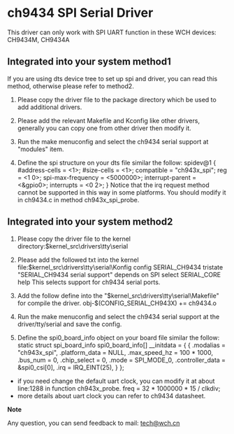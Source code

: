ch9434 SPI Serial Driver
===========================
This driver can only work with SPI UART function in these WCH devices:
CH9434M, CH9434A

Integrated into your system method1
---------------------------------------
If you are using dts device tree to set up spi and driver, you can read this method, otherwise
please refer to method2.

1. Please copy the driver file to the package directory which be used to add additional drivers.

2. Please add the relevant Makefile and Kconfig like other drivers, generally you can copy one
from other driver then modify it.

3. Run the make menuconfig and select the ch9434 serial support at "modules" item.

4. Define the spi structure on your dts file similar the follow: 
	spidev@1 {
		#address-cells = <1>;
		#size-cells = <1>;
		compatible = "ch943x_spi";
		reg = <1 0>;
		spi-max-frequency = <5000000>;
		interrupt-parent = <&gpio0>;
		interrupts = <0 2>;
	}
	Notice that the irq request method cannot be supported in this way in some platforms.
	You should modify it in ch9434.c in method ch943x_spi_probe.

Integrated into your system method2
---------------------------------------
1. Please copy the driver file to the kernel directory:$kernel_src\drivers\tty\serial

2. Please add the followed txt into the kernel file:$kernel_src\drivers\tty\serial\Konfig
config SERIAL_CH9434
	tristate "SERIAL_CH9434 serial support"
	depends on SPI
	select SERIAL_CORE
	help
	  This selects support for ch9434 serial ports.
	
3. Add the follow define into the "$kernel_src\drivers\tty\serial\Makefile" for compile the driver.
obj-$(CONFIG_SERIAL_CH943X) += ch9434.o

4. Run the make menuconfig and select the ch9434 serial support at the driver/tty/serial and save the config.

5. Define the spi0_board_info object on your board file similar the follow:
static struct spi_board_info spi0_board_info[] __initdata = {
	{
		.modalias = "ch943x_spi",
		.platform_data = NULL,
		.max_speed_hz = 100 * 1000,
		.bus_num = 0,
		.chip_select = 0,
		.mode = SPI_MODE_0,
		.controller_data = &spi0_csi[0],
		.irq = IRQ_EINT(25),
	}
};


* if you need change the default uart clock, you can modify it at about line:1288 in function ch943x_probe.
  freq = 32 * 1000000 * 15 / clkdiv;
* more details about uart clock you can refer to ch9434 datasheet.

**Note**

Any question, you can send feedback to mail: tech@wch.cn
